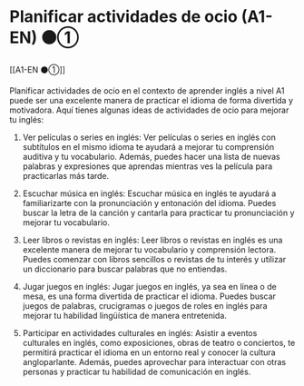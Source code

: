 # Planificar actividades de ocio (A1-EN) ⚫①

[[A1-EN ⚫①]]

Planificar actividades de ocio en el contexto de aprender inglés a nivel A1 puede ser una excelente manera de practicar el idioma de forma divertida y motivadora. Aquí tienes algunas ideas de actividades de ocio para mejorar tu inglés:

1. Ver películas o series en inglés: Ver películas o series en inglés con subtítulos en el mismo idioma te ayudará a mejorar tu comprensión auditiva y tu vocabulario. Además, puedes hacer una lista de nuevas palabras y expresiones que aprendas mientras ves la película para practicarlas más tarde.

2. Escuchar música en inglés: Escuchar música en inglés te ayudará a familiarizarte con la pronunciación y entonación del idioma. Puedes buscar la letra de la canción y cantarla para practicar tu pronunciación y mejorar tu vocabulario.

3. Leer libros o revistas en inglés: Leer libros o revistas en inglés es una excelente manera de mejorar tu vocabulario y comprensión lectora. Puedes comenzar con libros sencillos o revistas de tu interés y utilizar un diccionario para buscar palabras que no entiendas.

4. Jugar juegos en inglés: Jugar juegos en inglés, ya sea en línea o de mesa, es una forma divertida de practicar el idioma. Puedes buscar juegos de palabras, crucigramas o juegos de roles en inglés para mejorar tu habilidad lingüística de manera entretenida.

5. Participar en actividades culturales en inglés: Asistir a eventos culturales en inglés, como exposiciones, obras de teatro o conciertos, te permitirá practicar el idioma en un entorno real y conocer la cultura angloparlante. Además, puedes aprovechar para interactuar con otras personas y practicar tu habilidad de comunicación en inglés.
